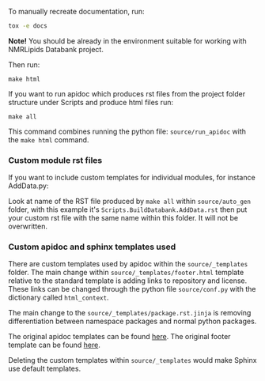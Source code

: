 To manually recreate documentation, run:

```bash
tox -e docs
```

**Note!** You should be already in the environment suitable for working with NMRLipids
Databank project.

Then run:
```
make html
```
If you want to run apidoc which produces rst files from the project folder structure
under Scripts and produce html files run:

```
make all
```
This command combines running the python file: `source/run_apidoc` with the `make html`
command.

### Custom module rst files
If you want to include custom templates for individual modules, for instance AddData.py: 

Look at name of the RST file produced by `make all` within `source/auto_gen` folder,
with this example it's `Scripts.BuildDatabank.AddData.rst` then put your custom rst file
with the same name within this folder. It will not be overwritten. 

### Custom apidoc and sphinx templates used 

There are custom templates used by apidoc within the `source/_templates` folder. The
main change within `source/_templates/footer.html` template relative to the standard
template is adding links to repository and license. These links can be changed through
the python file `source/conf.py` with the dictionary called `html_context`.

The main change to the `source/_templates/package.rst.jinja` is removing differentiation
between namespace packages and normal python packages.

The original apidoc templates can be found
[here](https://github.com/sphinx-doc/sphinx/tree/master/sphinx/templates/apidoc). The
original footer template can be found
[here](https://github.com/readthedocs/sphinx_rtd_theme/blob/master/sphinx_rtd_theme/footer.html).

Deleting the custom templates within `source/_templates` would make Sphinx use default
templates. 
